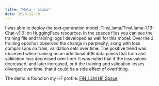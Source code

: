 ```yaml
---
title: "Meta - Llama"
date: 2023-12-30
---
```


I was able to deploy the text-generation model 'TinyLlama/TinyLlama-1.1B-Chat-v1.0' on HuggingFace resources. In the spaces files you can see the training file and training logs I developed as well for this model. Over the 3 training epochs I observed the change in perplexity, along with loss comparisons on train, validation sets over time. The positive trend was observed when training on an additional 406 data points that train and validation loss decreased over time. It was noted that if the loss values decreased, and later increased, or if the training and validation losses diverged over time, that it could be a side effect of overfitting. 

The demo is found on my HF profile: 
[FIN_LLM HF Space](https://huggingface.co/spaces/RobertCastagna/FIN_LLM)

